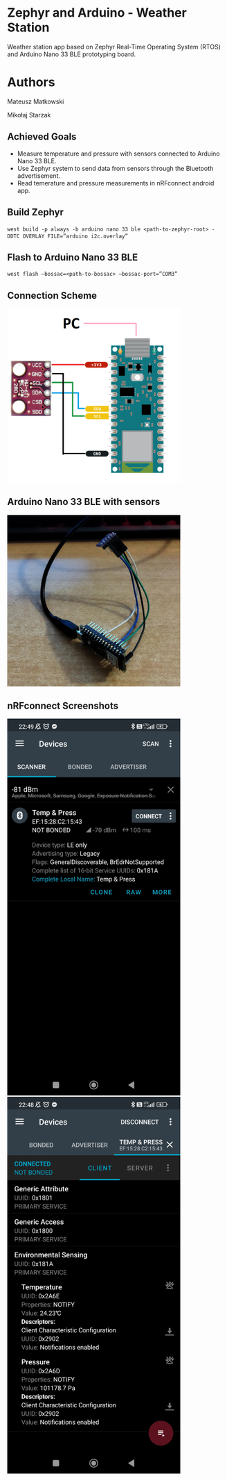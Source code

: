 # Zephyr and Arduino - Weather Station

Weather station app based on Zephyr Real-Time Operating System (RTOS) and Arduino Nano 33 BLE prototyping board.

# Authors

Mateusz Matkowski

Mikołaj Starzak

## Achieved Goals

- Measure temperature and pressure with sensors connected to Arduino Nano 33 BLE.
- Use Zephyr system to send data from sensors through the Bluetooth advertisement.
- Read temerature and pressure measurements in nRFconnect android app.

## Build Zephyr

    west build -p always -b arduino nano 33 ble <path-to-zephyr-root> -DDTC OVERLAY FILE=”arduino i2c.overlay”

## Flash to Arduino Nano 33 BLE

    west flash –bossac=<path-to-bossac> –bossac-port=”COM3”

## Connection Scheme

<img src="images/scheme.png" width="400"/>

## Arduino Nano 33 BLE with sensors

<img src="images/device.jpg" width="400"/>

## nRFconnect Screenshots

<img src="images/nRFconnect_1.jpg" width="400"/>

<br>

<img src="images/nRFconnect_2.jpg" width="400"/>